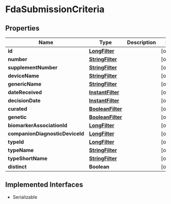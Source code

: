 

# FdaSubmissionCriteria


## Properties

Name | Type | Description | Notes
------------ | ------------- | ------------- | -------------
**id** | [**LongFilter**](LongFilter.md) |  |  [optional]
**number** | [**StringFilter**](StringFilter.md) |  |  [optional]
**supplementNumber** | [**StringFilter**](StringFilter.md) |  |  [optional]
**deviceName** | [**StringFilter**](StringFilter.md) |  |  [optional]
**genericName** | [**StringFilter**](StringFilter.md) |  |  [optional]
**dateReceived** | [**InstantFilter**](InstantFilter.md) |  |  [optional]
**decisionDate** | [**InstantFilter**](InstantFilter.md) |  |  [optional]
**curated** | [**BooleanFilter**](BooleanFilter.md) |  |  [optional]
**genetic** | [**BooleanFilter**](BooleanFilter.md) |  |  [optional]
**biomarkerAssociationId** | [**LongFilter**](LongFilter.md) |  |  [optional]
**companionDiagnosticDeviceId** | [**LongFilter**](LongFilter.md) |  |  [optional]
**typeId** | [**LongFilter**](LongFilter.md) |  |  [optional]
**typeName** | [**StringFilter**](StringFilter.md) |  |  [optional]
**typeShortName** | [**StringFilter**](StringFilter.md) |  |  [optional]
**distinct** | **Boolean** |  |  [optional]


## Implemented Interfaces

* Serializable


